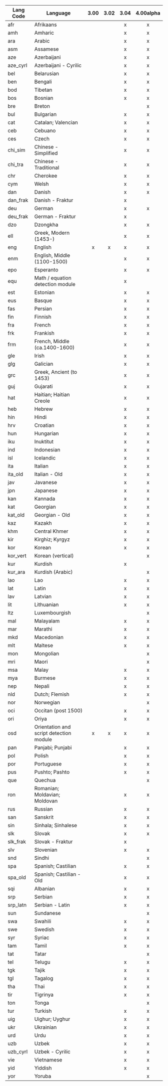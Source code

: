 |Lang Code|Language|3.00|3.02|3.04|4.00alpha|
|---|---|:---:|:---:|:---:|:---:|
|afr|Afrikaans||  | x | x |
|amh|Amharic||  | x | x |
|ara|Arabic||  | x | x |
|asm|Assamese||  | x | x |
|aze|Azerbaijani||  | x | x |
|aze_cyrl|Azerbaijani - Cyrilic||  | x | x |
|bel|Belarusian||  | x | x |
|ben|Bengali||  | x | x |
|bod|Tibetan||  | x | x |
|bos|Bosnian||  | x | x |
|bre|Breton||  |  | x |
|bul|Bulgarian||  | x | x |
|cat|Catalan; Valencian||  | x | x |
|ceb|Cebuano||  | x | x |
|ces|Czech||  | x | x |
|chi_sim|Chinese - Simplified||  | x | x |
|chi_tra|Chinese - Traditional||  | x | x |
|chr|Cherokee||  | x | x |
|cym|Welsh||  | x | x |
|dan|Danish||  | x | x |
| dan_frak |Danish - Fraktur||  | x |  |                                             
|deu|German||  | x | x |
| deu_frak |German - Fraktur||  | x |  |
|dzo|Dzongkha||  | x | x |
|ell|Greek, Modern (1453-)||  | x | x |
|eng|English|x| x | x | x |
|enm|English, Middle (1100-1500)||  | x | x |
|epo|Esperanto||  | x | x |
|equ|Math / equation detection module||  | x |  |
|est|Estonian||  | x | x |
|eus|Basque||  | x | x |
|fas|Persian||  | x | x |
|fin|Finnish||  | x | x |
|fra|French||  | x | x |
|frk|Frankish||  | x | x |
|frm|French, Middle (ca.1400-1600)||  | x | x | 
|gle|Irish||  | x | x |
|glg|Galician||  | x | x |
|grc|Greek, Ancient (to 1453)||  | x | x |
|guj|Gujarati||  | x | x |
|hat|Haitian; Haitian Creole||  | x | x |
|heb|Hebrew||  | x | x |
|hin|Hindi||  | x | x |
|hrv|Croatian||  | x | x |
|hun|Hungarian||  | x | x |
|iku|Inuktitut||  | x | x |
|ind|Indonesian||  | x | x |
|isl|Icelandic||  | x | x |
|ita|Italian||  | x | x |
|ita_old|Italian - Old||  | x | x |
|jav|Javanese||  | x | x |
|jpn|Japanese||  | x | x |
|kan|Kannada||  | x | x |
|kat|Georgian||  | x | x |
|kat_old|Georgian - Old||  | x | x |
|kaz|Kazakh||  | x | x |
|khm|Central Khmer||  | x | x |
|kir|Kirghiz; Kyrgyz||  | x | x |
|kor|Korean||  | x | x |
|kor_vert|Korean (vertical)||  |  | x |
|kur|Kurdish||  | x |  |
|kur_ara|Kurdish (Arabic)||  |  | x |
|lao|Lao||  | x | x |
|lat|Latin||  | x | x |
|lav|Latvian||  | x | x |
|lit|Lithuanian||  | x | x |
|ltz|Luxembourgish||  |  | x |
|mal|Malayalam||  | x | x |
|mar|Marathi||  | x | x |
|mkd|Macedonian||  | x | x |
|mlt|Maltese||  | x | x |
|mon|Mongolian||  |  | x |
|mri|Maori||  |  | x |
|msa|Malay||  | x | x |
|mya|Burmese||  | x | x |
|nep|Nepali||  | x | x |
|nld|Dutch; Flemish||  | x | x |
|nor|Norwegian||  |  | x |
|oci|Occitan (post 1500)||  | x | x |
|ori|Oriya||  | x | x |
|osd|Orientation and script detection module|x| x | x | x |
|pan|Panjabi; Punjabi||  | x | x |
|pol|Polish||  | x | x |
|por|Portuguese||  | x | x |
|pus|Pushto; Pashto||  | x | x |
|que|Quechua||  |  | x |
|ron|Romanian; Moldavian; Moldovan||  | x | x |
|rus|Russian||  | x | x |
|san|Sanskrit||  | x | x |
|sin|Sinhala; Sinhalese||  | x | x |
|slk|Slovak||  | x | x |
| slk_frak |Slovak - Fraktur||  | x | |                               
|slv|Slovenian||  | x | x |
|snd|Sindhi||  |  | x |
|spa|Spanish; Castilian||  | x | x |
|spa_old|Spanish; Castilian - Old||  | x | x |
|sqi|Albanian||  | x | x |
|srp|Serbian||  | x | x |
|srp_latn|Serbian - Latin||  | x | x |
|sun|Sundanese||  |  | x |
|swa|Swahili||  | x | x |
|swe|Swedish||  | x | x |
|syr|Syriac||  | x | x |
|tam|Tamil||  | x | x |
|tat|Tatar||  |  | x |
|tel|Telugu||  | x | x |
|tgk|Tajik||  | x | x |
|tgl|Tagalog||  | x | x |
|tha|Thai||  | x | x |
|tir|Tigrinya||  | x | x |
|ton|Tonga||  |  | x |
|tur|Turkish||  | x | x |
|uig|Uighur; Uyghur||  | x | x |
|ukr|Ukrainian||  | x | x |
|urd|Urdu||  | x | x |
|uzb|Uzbek||  | x | x |
|uzb_cyrl|Uzbek - Cyrilic||  | x | x |
|vie|Vietnamese||  | x | x |
|yid|Yiddish||  | x | x |
|yor|Yoruba||  |  | x |
